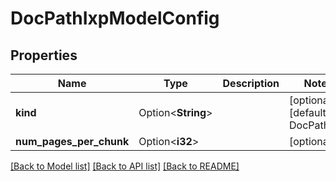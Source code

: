 # DocPathIxpModelConfig

## Properties

Name | Type | Description | Notes
------------ | ------------- | ------------- | -------------
**kind** | Option<**String**> |  | [optional][default to DocPathIxp]
**num_pages_per_chunk** | Option<**i32**> |  | [optional]

[[Back to Model list]](../README.md#documentation-for-models) [[Back to API list]](../README.md#documentation-for-api-endpoints) [[Back to README]](../README.md)


